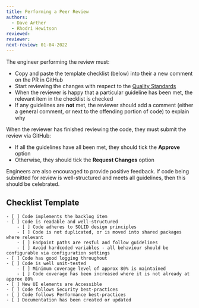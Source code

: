 ```yaml
---
title: Performing a Peer Review
authors: 
  - Dave Arther
  - Rhodri Hewitson
reviewed: 
reviewer:
next-review: 01-04-2022
---
```


The engineer performing the review must:

* Copy and paste the template checklist (below) into their a new comment on the PR in GitHub
* Start reviewing the changes with respect to the [Quality Standards](/6.-Engineering/Quality-Standards)
* When the reviewer is happy that a particular guideline has been met, the relevant item in the checklist is checked
* If any guidelines are **not** met, the reviewer should add a comment (either a general comment, or next to the offending portion of code) to explain why

When the reviewer has finished reviewing the code, they must submit the review via GitHub:
* If all the guidelines have all been met, they should tick the **Approve** option
* Otherwise, they should tick the **Request Changes** option

Engineers are also encouraged to provide positive feedback. If code being submitted for review is well-structured and meets all guidelines, then this should be celebrated.

## Checklist Template

```
- [ ] Code implements the backlog item
- [ ] Code is readable and well-structured
    - [ ] Code adheres to SOLID design principles
    - [ ] Code is not duplicated, or is moved into shared packages where relevant
    - [ ] Endpoint paths are resful and follow guidelines
    - [ ] Avoid hardcoded variables - all behaviour should be configurable via configuration settings
- [ ] Code has good logging throughout
- [ ] Code is well unit-tested
    - [ ] Minimum coverage level of approx 80% is maintained
    - [ ] Code coverage has been increased where it is not already at approx 80%
- [ ] New UI elements are Accessible
- [ ] Code follows Security best-practices
- [ ] Code follows Performance best-practices
- [ ] Documentation has been created or updated
```
